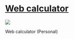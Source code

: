 # [Web calculator](https://visnowden.github.io/web_calculator)
<a href="https://visnowden.github.io/web_calculator"><img src="http://img.shields.io/static/v1?label=status:&message=Work%20in%20progress&color=darkred"/></a>

Web calculator (Personal)
